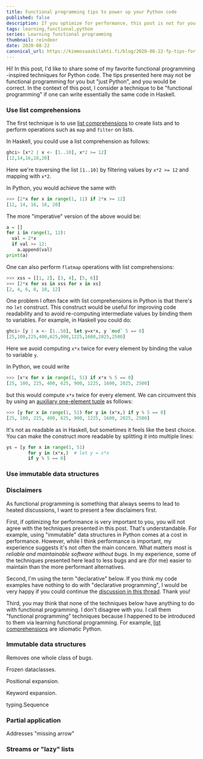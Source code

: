 ```yaml
---
title: Functional programming tips to power up your Python code
published: false
description: If you optimize for performance, this post is not for you
tags: learning,functional,python
series: Learning functional programming
thumbnail: reindeer
date: 2020-08-22
canonical_url: https://kimmosaaskilahti.fi/blog/2020-08-22-fp-tips-for-python/
---
```


<!-- http://localhost:8000/blog/2020-08-22-fp-tips-for-python/ -->

Hi! In this post, I'd like to share some of my favorite functional programming -inspired techniques for Python code. The tips presented here may not be functional programming for you but "just Python", and you would be correct. In the context of this post, I consider a technique to be "functional programming" if one can write essentially the same code in Haskell.

### Use list comprehensions

The first technique is to use [list comprehensions](https://docs.python.org/3/tutorial/datastructures.html#list-comprehensions) to create lists and to perform operations such as `map` and `filter` on lists. 

In Haskell, you could use a list comprehension as follows:

```haskell
ghci> [x*2 | x <- [1..10], x*2 >= 12] 
[12,14,16,18,20]
```

Here we're traversing the list `[1..10]` by filtering values by `x*2 >= 12` and mapping with `x*2`.

In Python, you would achieve the same with

```python
>>> [2*x for x in range(1, 11) if 2*x >= 12]
[12, 14, 16, 18, 20]
```

The more "imperative" version of the above would be:

```python
a = []
for i in range(1, 11):
  val = 2*x
  if val >= 12:
    a.append(val)
print(a)
```

One can also perform `flatmap` operations with list comprehensions:

```python
>>> xss = [[1, 2], [3, 4], [5, 6]]
>>> [2*x for xs in xss for x in xs]
[2, 4, 6, 8, 10, 12]
```

One problem I often face with list comprehensions in Python is that there's no `let` construct. This construct would be useful for improving code readability and to avoid re-computing intermediate values by binding them to variables. For example, in Haskell you could do:

```hs
ghci> [y | x <- [1..50], let y=x*x, y `mod` 5 == 0]
[25,100,225,400,625,900,1225,1600,2025,2500]
```

Here we avoid computing `x*x` twice for every element by binding the value to variable `y`.

In Python, we could write

```python
>>> [x*x for x in range(1, 51) if x*x % 5 == 0]
[25, 100, 225, 400, 625, 900, 1225, 1600, 2025, 2500]
```

but this would compute `x*x` twice for every element. We can circumvent this by using an [auxiliary one-element tuple](https://stackoverflow.com/a/33562793/10561443) as follows:


```python
>>> [y for x in range(1, 51) for y in (x*x,) if y % 5 == 0]
[25, 100, 225, 400, 625, 900, 1225, 1600, 2025, 2500]
```

It's not as readable as in Haskell, but sometimes it feels like the best choice. You can make the construct more readable by splitting it into multiple lines:

```python
ys = [y for x in range(1, 51)
        for y in (x*x,)  # let y = x*x
        if y % 5 == 0]
```

### Use immutable data structures




### Disclaimers

As functional programming is something that always seems to lead to heated discussions, I want to present a few disclaimers first.

First, if optimizing for performance is very important to you, you will not agree with the techniques presented in this post. That's understandable. For example, using "immutable" data structures in Python comes at a cost in performance. However, while I think performance is important, my experience suggests it's not often the main concern. What matters most is _reliable and maintainable software without bugs_. In my experience, some of the techniques presented here lead to less bugs and are (for me) easier to maintain than the more performant alternatives.

Second, I'm using the term "declarative" below. If you think my code examples have nothing to do with "declarative programming", I would be very happy if you could continue the [discussion in this thread](https://dev.to/pentacular/comment/131h1). Thank you!

Third, you may think that none of the techniques below have anything to do with functional programming. I don't disagree with you. I call them "functional programming" techniques because I happened to be introduced to them via learning functional programming. For example, [list comprehensions](https://docs.python.org/3/tutorial/datastructures.html#list-comprehensions) are idiomatic Python.


### Immutable data structures

Removes one whole class of bugs.

Frozen dataclasses.

Positional expansion.

Keyword expansion.

typing.Sequence

### Partial application

Addresses "missing arrow"

### Streams or "lazy" lists
